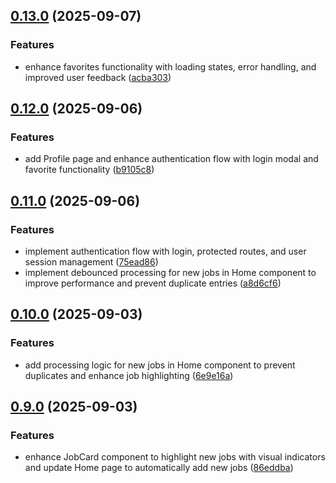 ## [0.13.0](https://github.com/ghorbani-mohammad/React-Job-AI-Assistant/compare/v0.12.0...v0.13.0) (2025-09-07)


### Features

* enhance favorites functionality with loading states, error handling, and improved user feedback ([acba303](https://github.com/ghorbani-mohammad/React-Job-AI-Assistant/commit/acba303d2ee13fcb6a78dfa7b49ddf8d5c32e1a2))

## [0.12.0](https://github.com/ghorbani-mohammad/React-Job-AI-Assistant/compare/v0.11.0...v0.12.0) (2025-09-06)


### Features

* add Profile page and enhance authentication flow with login modal and favorite functionality ([b9105c8](https://github.com/ghorbani-mohammad/React-Job-AI-Assistant/commit/b9105c81222df055b34cbf5ffa574be375c43a12))

## [0.11.0](https://github.com/ghorbani-mohammad/React-Job-AI-Assistant/compare/v0.10.0...v0.11.0) (2025-09-06)


### Features

* implement authentication flow with login, protected routes, and user session management ([75ead86](https://github.com/ghorbani-mohammad/React-Job-AI-Assistant/commit/75ead8620541e797e3d8c3f4c8726df383f512dd))
* implement debounced processing for new jobs in Home component to improve performance and prevent duplicate entries ([a8d6cf6](https://github.com/ghorbani-mohammad/React-Job-AI-Assistant/commit/a8d6cf662def836a7a81f1818945408180aca88e))

## [0.10.0](https://github.com/ghorbani-mohammad/React-Job-AI-Assistant/compare/v0.9.0...v0.10.0) (2025-09-03)


### Features

* add processing logic for new jobs in Home component to prevent duplicates and enhance job highlighting ([6e9e16a](https://github.com/ghorbani-mohammad/React-Job-AI-Assistant/commit/6e9e16ad1e1ab0719698d11ed00de01ec0b765a7))

## [0.9.0](https://github.com/ghorbani-mohammad/React-Job-AI-Assistant/compare/v0.8.1...v0.9.0) (2025-09-03)


### Features

* enhance JobCard component to highlight new jobs with visual indicators and update Home page to automatically add new jobs ([86eddba](https://github.com/ghorbani-mohammad/React-Job-AI-Assistant/commit/86eddbaf8bf4a8125d4daf4aca5e3d20fe68f01f))

